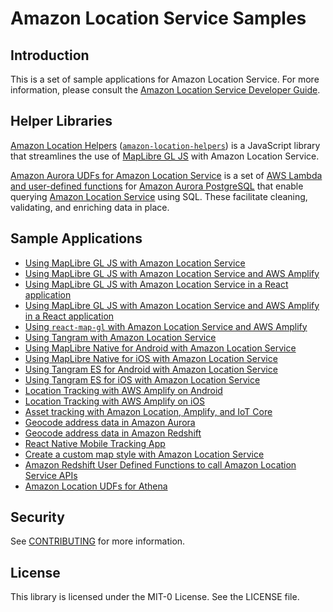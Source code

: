 # Amazon Location Service Samples

## Introduction

This is a set of sample applications for Amazon Location Service. For more information, please
consult the [Amazon Location Service Developer
Guide](https://docs.aws.amazon.com/location/latest/developerguide).

## Helper Libraries

[Amazon Location Helpers](amazon-location-helpers/)
([`amazon-location-helpers`](https://www.npmjs.com/package/amazon-location-helpers)) is a JavaScript
library that streamlines the use of [MapLibre GL JS](https://maplibre.org/maplibre-gl-js-docs/api/)
with Amazon Location Service.

[Amazon Aurora UDFs for Amazon Location Service](aurora-udfs/) is a set of [AWS Lambda and
user-defined
functions](https://docs.aws.amazon.com/AmazonRDS/latest/AuroraUserGuide/PostgreSQL-Lambda.html) for
[Amazon Aurora PostgreSQL](https://aws.amazon.com/rds/aurora/postgresql-features/) that enable
querying [Amazon Location Service](https://aws.amazon.com/location/) using SQL. These facilitate
cleaning, validating, and enriching data in place.

## Sample Applications

* [Using MapLibre GL JS with Amazon Location Service](maplibre-gl-js/)
* [Using MapLibre GL JS with Amazon Location Service and AWS Amplify](maplibre-gl-js-amplify/)
* [Using MapLibre GL JS with Amazon Location Service in a React application](maplibre-gl-js-react/)
* [Using MapLibre GL JS with Amazon Location Service and AWS Amplify in a React application](maplibre-gl-js-react-amplify/)
* [Using `react-map-gl` with Amazon Location Service and AWS Amplify](react-map-gl-amplify/)
* [Using Tangram with Amazon Location Service](tangram-js/)
* [Using MapLibre Native for Android with Amazon Location Service](maplibre-native-android/)
* [Using MapLibre Native for iOS with Amazon Location Service](maplibre-native-ios/)
* [Using Tangram ES for Android with Amazon Location Service](tangram-es-android/)
* [Using Tangram ES for iOS with Amazon Location Service](tangram-es-ios/)
* [Location Tracking with AWS Amplify on Android](tracking-android/)
* [Location Tracking with AWS Amplify on iOS](tracking-ios/)
* [Asset tracking with Amazon Location, Amplify, and IoT Core](maplibre-js-react-iot-asset-tracking/)
* [Geocode address data in Amazon Aurora](geocode-udf-lambda-aurora/)
* [Geocode address data in Amazon Redshift](geocode-udf-lambda-redshift/)
* [React Native Mobile Tracking App](https://github.com/aws-samples/amazon-location-service-mobile-tracker-react)
* [Create a custom map style with Amazon Location Service](create-custom-map-style/)
* [Amazon Redshift User Defined Functions to call Amazon Location Service APIs](https://github.com/aws-samples/amazon-redshift-location-user-defined-functions)
* [Amazon Location UDFs for Athena](athena-udfs/)

## Security

See [CONTRIBUTING](CONTRIBUTING.md#security-issue-notifications) for more information.

## License

This library is licensed under the MIT-0 License. See the LICENSE file.
